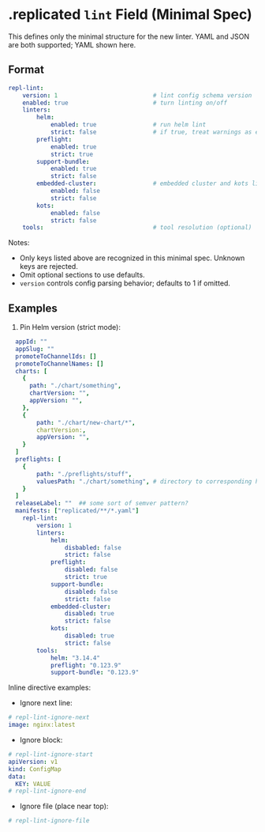 # .replicated `lint` Field (Minimal Spec)
This defines only the minimal structure for the new linter. YAML and JSON are both supported; YAML shown here.
## Format
```yaml
repl-lint:
    version: 1                           # lint config schema version
    enabled: true                        # turn linting on/off
    linters:
        helm:
            enabled: true                # run helm lint
            strict: false                # if true, treat warnings as errors
        preflight:
            enabled: true
            strict: true
        support-bundle:
            enabled: true
            strict: false
        embedded-cluster:                # embedded cluster and kots linters do not exist as of yet
            enabled: false
            strict: false
        kots:
            enabled: false
            strict: false
    tools:                               # tool resolution (optional)
```
Notes:
- Only keys listed above are recognized in this minimal spec. Unknown keys are rejected.
- Omit optional sections to use defaults.
- `version` controls config parsing behavior; defaults to 1 if omitted.
## Examples
1) Pin Helm version (strict mode):
```yaml
  appId: ""
  appSlug: "" 
  promoteToChannelIds: []
  promoteToChannelNames: []
  charts: [
    {
      path: "./chart/something",
      chartVersion: "",
      appVersion: "",
    },
    {
        path: "./chart/new-chart/*",
        chartVersion:,
        appVersion: "",
    }
  ]
  preflights: [
    {
        path: "./preflights/stuff",
        valuesPath: "./chart/something", # directory to corresponding helm chart
    }
  ]
  releaseLabel: ""  ## some sort of semver pattern?
  manifests: ["replicated/**/*.yaml"]
    repl-lint:
        version: 1
        linters:
            helm:
                disbabled: false                
                strict: false                
            preflight:
                disabled: false
                strict: true
            support-bundle:
                disabled: false
                strict: false
            embedded-cluster:                
                disabled: true
                strict: false
            kots:
                disabled: true
                strict: false
        tools:
            helm: "3.14.4"
            preflight: "0.123.9"
            support-bundle: "0.123.9"
```

Inline directive examples:
- Ignore next line:
```yaml
# repl-lint-ignore-next
image: nginx:latest
```
- Ignore block:
```yaml
# repl-lint-ignore-start
apiVersion: v1
kind: ConfigMap
data:
  KEY: VALUE
# repl-lint-ignore-end
```
- Ignore file (place near top):
```yaml
# repl-lint-ignore-file
```
